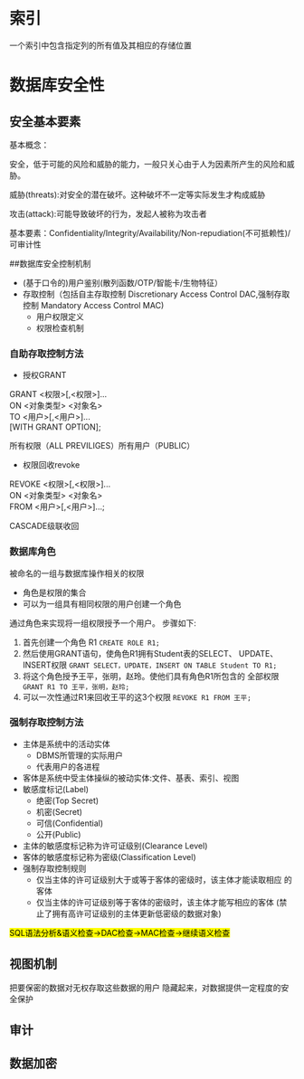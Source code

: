 # 索引
一个索引中包含指定列的所有值及其相应的存储位置

# 数据库安全性

## 安全基本要素
基本概念：

安全，低于可能的风险和威胁的能力，一般只关心由于人为因素所产生的风险和威胁。

威胁(threats):对安全的潜在破坏。这种破坏不一定等实际发生才构成威胁

攻击(attack):可能导致破坏的行为，发起人被称为攻击者

基本要素：Confidentiality/Integrity/Availability/Non-repudiation(不可抵赖性)/可审计性

##数据库安全控制机制
- (基于口令的)用户鉴别(散列函数/OTP/智能卡/生物特征）
- 存取控制（包括自主存取控制 Discretionary Access Control DAC,强制存取控制 Mandatory Access Control MAC)
   - 用户权限定义
   - 权限检查机制

### 自助存取控制方法

- 授权GRANT 

GRANT <权限>[,<权限>]...  
ON <对象类型> <对象名>   
TO <用户>[,<用户>]...   
[WITH GRANT OPTION];


所有权限（ALL PREVILIGES）所有用户（PUBLIC）

- 权限回收revoke

REVOKE <权限>[,<权限>]...  
ON <对象类型> <对象名>   
FROM <用户>[,<用户>]...;

CASCADE级联收回

### 数据库角色
被命名的一组与数据库操作相关的权限

- 角色是权限的集合
- 可以为一组具有相同权限的用户创建一个角色

通过角色来实现将一组权限授予一个用户。 步骤如下:

1. 首先创建一个角色 R1 
`CREATE ROLE R1;`
2. 然后使用GRANT语句，使角色R1拥有Student表的SELECT、 UPDATE、INSERT权限
`GRANT SELECT，UPDATE，INSERT ON TABLE Student
TO R1;`
3. 将这个角色授予王平，张明，赵玲。使他们具有角色R1所包含的 全部权限
`GRANT R1
TO 王平，张明，赵玲;`
4. 可以一次性通过R1来回收王平的这3个权限
`REVOKE R1 FROM 王平;`

### 强制存取控制方法


- 主体是系统中的活动实体
  - DBMS所管理的实际用户 
  - 代表用户的各进程
- 客体是系统中受主体操纵的被动实体:文件、基表、索引、视图 
- 敏感度标记(Label)
  -  绝密(Top Secret) 
  -  机密(Secret)
  -  可信(Confidential) 
  -  公开(Public)
- 主体的敏感度标记称为许可证级别(Clearance Level) 
- 客体的敏感度标记称为密级(Classification Level)
- 强制存取控制规则
  - 仅当主体的许可证级别大于或等于客体的密级时，该主体才能读取相应
的客体
  - 仅当主体的许可证级别等于客体的密级时，该主体才能写相应的客体 (禁止了拥有高许可证级别的主体更新低密级的数据对象)

<mark>SQL语法分析&语义检查->DAC检查->MAC检查->继续语义检查</mark>


## 视图机制
把要保密的数据对无权存取这些数据的用户 隐藏起来，对数据提供一定程度的安全保护

## 审计

## 数据加密

                            
